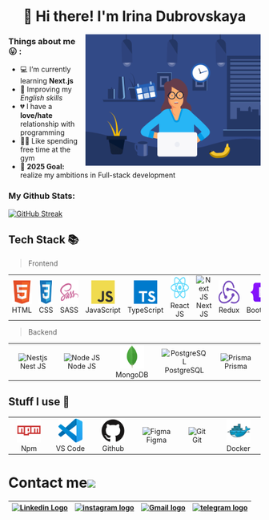 <div align='center'> <h1> 👋 Hi there! I'm Irina Dubrovskaya </h1> </div>

<img src='https://github.com/idubrovskaya/idubrovskaya/blob/main/Assets/girl_developer.gif' align='right' width='350'>

### Things about me 😛 :

- 💻 I’m currently learning **Next.js**
- 📖 Improving my _English skills_
- 💔 I have a **love/hate** relationship with programming
- 🏋️‍♀️ Like spending free time at the gym
- 🎯 **2025 Goal:** realize my ambitions in Full-stack development

###  My Github Stats:
[![GitHub Streak](https://github-readme-streak-stats.herokuapp.com/?user=idubrovskaya&theme=buefy)](https://git.io/streak-stats)

## Tech Stack 📚

>  Frontend

<table width='100%'>
  <tr>
    <td align="center" width="96">
        <img src="https://raw.githubusercontent.com/devicons/devicon/master/icons/html5/html5-original.svg" alt="html5" width="48" height="48"  />
      <br>HTML
  </td>
    <td align="center" width="96">
      <img src="https://raw.githubusercontent.com/devicons/devicon/master/icons/css3/css3-original.svg" alt="css3" width="48" height="48"  />
      <br>CSS
  </td>
    <td align="center" width="96">
      <img src="https://raw.githubusercontent.com/devicons/devicon/master/icons/sass/sass-original.svg" alt="sass" width="48" height="48" />
      <br>SASS
  </td>
    <td align="center" width="96">
      <img src="https://raw.githubusercontent.com/devicons/devicon/master/icons/javascript/javascript-original.svg" alt="javascript" width="48" height="48" />
      <br>JavaScript
  </td>
    <td align="center" width="96">
      <img src="https://raw.githubusercontent.com/devicons/devicon/master/icons/typescript/typescript-original.svg" alt="typescript" width="48" height="48" />
      <br>TypeScript
  </td>
    <td align="center" width="96">
      <img src="https://raw.githubusercontent.com/devicons/devicon/master/icons/react/react-original.svg" alt="react" width="48" height="48" />
      <br>React JS
  </td>
    <td align="center" width="96">
       <img src="https://raw.githubusercontent.com/samfromaway/samfromaway/master/.github/images/nextjs.png" width="48" height="48" alt="Next JS" />
      <br>Next JS
  </td>
    <td align="center" width="96">
      <img src="https://raw.githubusercontent.com/devicons/devicon/master/icons/redux/redux-original.svg" alt="redux" width="48" height="48" />
      <br>Redux
  </td>
    <td align="center" width="96">
       <img src="https://raw.githubusercontent.com/devicons/devicon/master/icons/bootstrap/bootstrap-original.svg" alt="bootstrap" width="48" height="48"/>
      <br>Bootstrap
  </td>
   <td align="center" width="96">
       <img src="https://upload.wikimedia.org/wikipedia/commons/d/d5/Tailwind_CSS_Logo.svg" width="48" height="48" alt="Tailwind" />
      <br>Tailwind
  </td>
  <td align="center" width="96">
     <img src="https://media.zeemly.com/zeemly/product/material-ui.png" width="48" height="48" alt="Material UI" />
       <br>MUI
  </td>
</tr> 
</table>  

>  Backend
 
<table width='100%'>
  <tr>
    <td align="center" width="96"> 
        <img src="https://brandeps.com/icon-download/N/Nestjs-icon-vector-01.svg" width="48" height="48" alt="Nestjs" />
      <br>Nest JS
    </td>
    <td align="center" width="96"> 
        <img src="https://brandeps.com/icon-download/N/Nodejs-icon-vector-02.svg" width="48" height="48" alt="Node JS" />
      <br>Node JS
    </td>
    <td align="center" width="96">
        <img src="https://github.com/devicons/devicon/blob/master/icons/mongodb/mongodb-original.svg" width="48" height="48" alt="Mongo DB" />
      <br>MongoDB
    </td>
    <td align="center" width="96">
        <img src="https://www.svgrepo.com/show/303301/postgresql-logo.svg" width="48" height="48" alt="PostgreSQL" />
      <br>PostgreSQL
    </td>
      <td align="center" width="96"> 
        <img src="https://brandeps.com/icon-download/P/Prisma-icon-vector-01.svg" width="48" height="48" alt="Prisma" />
      <br>Prisma
    </td>
     
  </tr> 
</table>
  
## Stuff I use 🤟 
  

  <table width='100%'>
  <tr>
    <td align="center" width="96"> 
  <img src="https://raw.githubusercontent.com/devicons/devicon/master/icons/npm/npm-original-wordmark.svg" alt="npm" width="48" height="48" />
      <br>Npm
    </td>
     <td align="center" width="96"> 
  <img src="https://raw.githubusercontent.com/devicons/devicon/master/icons/vscode/vscode-original.svg" alt="vscode" width="48" height="48" />
       <br>VS Code
    </td>
     <td align="center" width="96">
  <img src="https://raw.githubusercontent.com/devicons/devicon/master/icons/github/github-original.svg" alt="github" width="48" height="48" />
       <br>Github
    </td>
    <td align="center" width="96">
  <img src="https://upload.wikimedia.org/wikipedia/commons/3/33/Figma-logo.svg" width="48" height="48" alt="Figma" />
      <br>Figma
    </td>
    <td align="center" width="96">
  <img src="https://upload.wikimedia.org/wikipedia/commons/thumb/3/3f/Git_icon.svg/1200px-Git_icon.svg.png" width="48" height="48" alt="Git" />
      <br>Git
    </td>
        <td align="center" width="96"> 
        <img src="https://github.com/devicons/devicon/blob/master/icons/docker/docker-original.svg" width="48" height="48" alt="docker" />
      <br>Docker
    </td>
  </tr> 
</table>
  


# Contact me<img src="https://github.com/TheDudeThatCode/TheDudeThatCode/blob/master/Assets/Handshake.gif" height="32px">

| [<img src="https://github.com/TheDudeThatCode/TheDudeThatCode/blob/master/Assets/Linkedin.svg" alt="Linkedin Logo" width="40">](https://www.linkedin.com/in/idubrovskaya/) | [<img src="https://github.com/TheDudeThatCode/TheDudeThatCode/blob/master/Assets/Instagram.svg" alt="instagram logo" width="40">](https://www.instagram.com/i.dubrovskayaa/) | [<img src="https://github.com/TheDudeThatCode/TheDudeThatCode/blob/master/Assets/Gmail.svg" alt="Gmail logo" height="40">](mailto:irina.dubrovskaya95@gmail.com) | [<img src="https://www.svgrepo.com/show/452115/telegram.svg" alt="telegram logo" width="40">](https://t.me/idubrovskaya/) |
| -------------------------------------------------------------------------------------------------------------------------------------------------------------------------- | ---------------------------------------------------------------------------------------------------------------------------------------------------------------------------- | ---------------------------------------------------------------------------------------------------------------------------------------------------------------- | -------------------------------------------------------------------------------------------------------------------------------------------------------------------------- |
